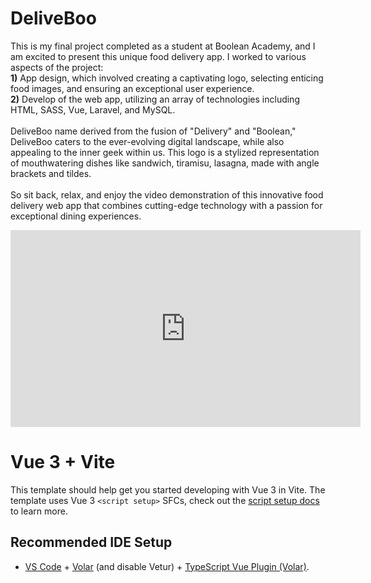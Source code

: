 # DeliveBoo
This is my final project completed as a student at Boolean Academy, and I am excited to present this unique food delivery app. I worked to various aspects of the project: <br>
<b>1)</b> App design, which involved creating a captivating logo, selecting enticing food images, and ensuring an exceptional user experience.<br>
<b>2)</b> Develop of the web app, utilizing an array of technologies including HTML, SASS, Vue, Laravel, and MySQL.<br>
<br>
DeliveBoo name derived from the fusion of "Delivery" and "Boolean," DeliveBoo caters to the ever-evolving digital landscape, while also appealing to the inner geek within us. This logo is a stylized representation of mouthwatering dishes like sandwich, tiramisu, lasagna, made with angle brackets and tildes.<br>
<br>
So sit back, relax, and enjoy the video demonstration of this innovative food delivery web app that combines cutting-edge technology with a passion for exceptional dining experiences.<br>

<center>
 <iframe width="560" 
         height="315" 
         src="https://www.youtube.com/watch?v=RZeFQ-sgTyE" 
         title="YouTube video player" 
         frameborder="0" 
         allow="accelerometer; autoplay; clipboard-write; encrypted-media; gyroscope; picture-in-picture" 
         allowfullscreen>
 </iframe>
</center>

# Vue 3 + Vite

This template should help get you started developing with Vue 3 in Vite. The template uses Vue 3 `<script setup>` SFCs, check out the [script setup docs](https://v3.vuejs.org/api/sfc-script-setup.html#sfc-script-setup) to learn more.

## Recommended IDE Setup

- [VS Code](https://code.visualstudio.com/) + [Volar](https://marketplace.visualstudio.com/items?itemName=Vue.volar) (and disable Vetur) + [TypeScript Vue Plugin (Volar)](https://marketplace.visualstudio.com/items?itemName=Vue.vscode-typescript-vue-plugin).
